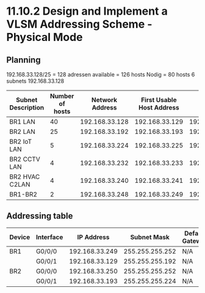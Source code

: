 # 11.10.2 Design and Implement a VLSM Addressing Scheme - Physical Mode

## Planning

192.168.33.128/25
= 128 adressen available = 126 hosts
Nodig = 80 hosts
6 subnets
192.168.33.128

| Subnet Description | Number of hosts | Network Address | First Usable Host Address | Broadcast Address | _Subnet Mask_   |
| ------------------ | --------------- | --------------- | ------------------------- | ----------------- | --------------- |
| BR1 LAN            | 40              | 192.168.33.128  | 192.168.33.129            | 192.168.33.191    | 255.255.255.192 |
| BR2 LAN            | 25              | 192.168.33.192  | 192.168.33.193            | 192.168.33.223    | 255.255.255.224 |
| BR2 IoT LAN        | 5               | 192.168.33.224  | 192.168.33.225            | 192.168.33.231    | 255.255.255.248 |
| BR2 CCTV LAN       | 4               | 192.168.33.232  | 192.168.33.233            | 192.168.33.239    | 255.255.255.248 |
| BR2 HVAC C2LAN     | 4               | 192.168.33.240  | 192.168.33.241            | 192.168.33.247    | 255.255.255.248 |
| BR1-BR2            | 2               | 192.168.33.248  | 192.168.33.249            | 192.168.33.251    | 255.255.255.252 |

## Addressing table

| Device | Interface | IP Address     | Subnet Mask     | Default Gateway |
| ------ | --------- | -------------- | --------------- | --------------- |
| BR1    | G0/0/0    | 192.168.33.249 | 255.255.255.252 | N/A             |
|        | G0/0/1    | 192.168.33.129 | 255.255.255.192 | N/A             |
| BR2    | G0/0/0    | 192.168.33.250 | 255.255.255.252 | N/A             |
|        | G0/0/1    | 192.168.33.193 | 255.255.255.224 | N/A             |
